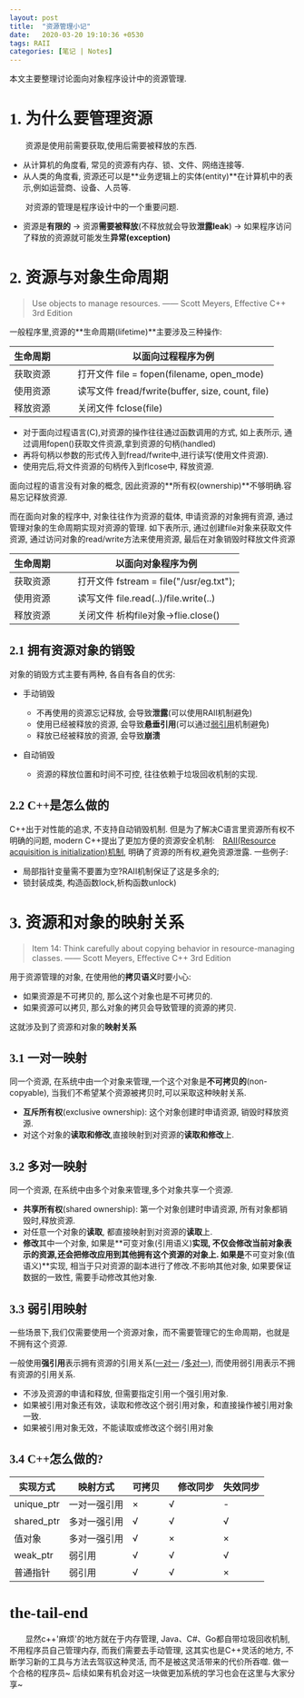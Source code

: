 ```yaml
---
layout: post
title:  "资源管理小记"
date:   2020-03-20 19:10:36 +0530
tags: RAII 
categories: [笔记 | Notes]
---
```

本文主要整理讨论面向对象程序设计中的资源管理.

# <font face="微软雅黑" >1. 为什么要管理资源</font>
&#8195;&#8195;资源是使用前需要获取,使用后需要被释放的东西.
+ 从计算机的角度看, 常见的资源有内存、锁、文件、网络连接等.
+ 从人类的角度看, 资源还可以是**业务逻辑上的实体(entity)**在计算机中的表示,例如运营商、设备、人员等.

&#8195;&#8195;对资源的管理是程序设计中的一个重要问题.
+ 资源是**有限的** -> 资源**需要被释放**(不释放就会导致**泄露leak**) -> 如果程序访问了释放的资源就可能发生**异常(exception)**


# <font face="微软雅黑" >2. 资源与对象生命周期</font>

>  Use objects to manage resources. —— Scott Meyers, Effective C++ 3rd Edition

一般程序里,资源的**生命周期(lifetime)**主要涉及三种操作:

|生命周期 | &#8195;&#8195;以面向**过程**程序为例|
|-|-|
|获取资源  |&#8195;&#8195;打开文件 file = fopen(filename, open_mode)|
|使用资源  |&#8195;&#8195;读写文件 fread/fwrite(buffer, size, count, file)|
|释放资源  |&#8195;&#8195;关闭文件 fclose(file)|

+ 对于面向过程语言(C),对资源的操作往往通过函数调用的方式, 如上表所示, 通过调用fopen()获取文件资源,拿到资源的句柄(handled)
+ 再将句柄以参数的形式传入到fread/fwrite中,进行读写(使用文件资源).
+ 使用完后,将文件资源的句柄传入到flcose中, 释放资源.

面向过程的语言没有对象的概念, 因此资源的**所有权(ownership)**不够明确.容易忘记释放资源.

而在面向对象的程序中, 对象往往作为资源的载体, 申请资源的对象拥有资源, 通过管理对象的生命周期实现对资源的管理. 如下表所示, 通过创建file对象来获取文件资源, 通过访问对象的read/write方法来使用资源, 最后在对象销毁时释放文件资源

|生命周期 | &#8195;&#8195;以面向**对象**程序为例|
| --- | --- |
获取资源 | &#8195;&#8195;打开文件 fstream = file("/usr/eg.txt");|
使用资源 | &#8195;&#8195;读写文件 file.read(..)/file.write(..)|
释放资源 | &#8195;&#8195;关闭文件 析构file对象->flie.close()|

## <font face="微软雅黑" >2.1 拥有资源对象的销毁</font>

对象的销毁方式主要有两种, 各自有各自的优劣:
+ 手动销毁
    - 不再使用的资源忘记释放, 会导致**泄露**(可以使用RAII机制避免)
    - 使用已经被释放的资源, 会导致**悬垂引用**(可以通过[弱引用](#弱引用映射)机制避免)
    - 释放已经被释放的资源, 会导致**崩溃** 

+ 自动销毁
    - 资源的释放位置和时间不可控, 往往依赖于垃圾回收机制的实现.

## <font face="微软雅黑" >2.2 C++是怎么做的</font>

C++出于对性能的追求, 不支持自动销毁机制. 但是为了解决C语言里资源所有权不明确的问题, modern C++提出了更加方便的资源安全机制:&#8195;[RAII(Resource acquisition is initialization)机制](https://en.wikipedia.org/wiki/Resource_acquisition_is_initialization), 明确了资源的所有权,避免资源泄露. 一些例子:
+ 局部指针变量需不要置为空?RAII机制保证了这是多余的;
+ 锁封装成类, 构造函数lock,析构函数unlock)

# <font face="微软雅黑" >3. 资源和对象的映射关系</font>

> Item 14: Think carefully about copying behavior in resource-managing classes. —— Scott Meyers, Effective C++ 3rd Edition

用于资源管理的对象, 在使用他的**拷贝语义**时要小心:
+ 如果资源是不可拷贝的, 那么这个对象也是不可拷贝的.
+ 如果资源可以拷贝, 那么对象的拷贝会导致管理的资源的拷贝.

这就涉及到了资源和对象的**映射关系**

## <font face="微软雅黑" >3.1 一对一映射</font>
同一个资源, 在系统中由一个对象来管理,一个这个对象是**不可拷贝的**(non-copyable), 当我们不希望某个资源被拷贝时,可以采取这种映射关系.
+ **互斥所有权**(exclusive ownership): 这个对象创建时申请资源, 销毁时释放资源.
+ 对这个对象的**读取和修改**,直接映射到对资源的**读取和修改**上.

## <font face="微软雅黑" >3.2 多对一映射</font>
同一个资源, 在系统中由多个对象来管理,多个对象共享一个资源.
+ **共享所有权**(shared ownership): 第一个对象创建时申请资源, 所有对象都销毁时,释放资源.
+ 对任意一个对象的**读取**, 都直接映射到对资源的**读取**上.
+ **修改**其中一个对象, 如果是**可变对象(引用语义)**实现, 不仅会修改当前对象表示的资源,还会把修改应用到其他拥有这个资源的对象上. 如果是**不可变对象(值语义)**实现, 相当于只对资源的副本进行了修改.不影响其他对象, 如果要保证数据的一致性, 需要手动修改其他对象.

## <font face="微软雅黑" >3.3 弱引用映射</font>
一些场景下,我们仅需要使用一个资源对象，而不需要管理它的生命周期，也就是不拥有这个资源.

一般使用**强引用**表示拥有资源的引用关系([一对一](#一对一映射) /[多对一](#多对一映射)), 而使用弱引用表示不拥有资源的引用关系.
+ 不涉及资源的申请和释放, 但需要指定引用一个强引用对象.
+ 如果被引用对象还有效，读取和修改这个弱引用对象，和直接操作被引用对象一致.
+ 如果被引用对象无效，不能读取或修改这个弱引用对象

## <font face="微软雅黑" >3.4 C++怎么做的?</font>
| 实现方式 | 映射方式 | 可拷贝 |　修改同步 | 失效同步
|-|-|-|-|-|
|unique_ptr | 一对一强引用 | × | √ | - |
|shared_ptr | 多对一强引用 | √ | √ | √ |
|值对象      | 多对一强引用 | √ | × | × |
|weak_ptr   | 弱引用      | √ | √ | √ |
|普通指针     | 弱引用      | √ | √ | × |


# <font face="微软雅黑" >the-tail-end</font>
&#8195;&#8195;显然c++'麻烦'的地方就在于内存管理, Java、C#、Go都自带垃圾回收机制,不用程序员自己管理内存, 而我们需要去手动管理, 这其实也是C++灵活的地方, 不断学习新的工具与方法去驾驭这种灵活, 而不是被这灵活带来的代价所吞噬. 做一个合格的程序员~ 后续如果有机会对这一块做更加系统的学习也会在这里与大家分享~
